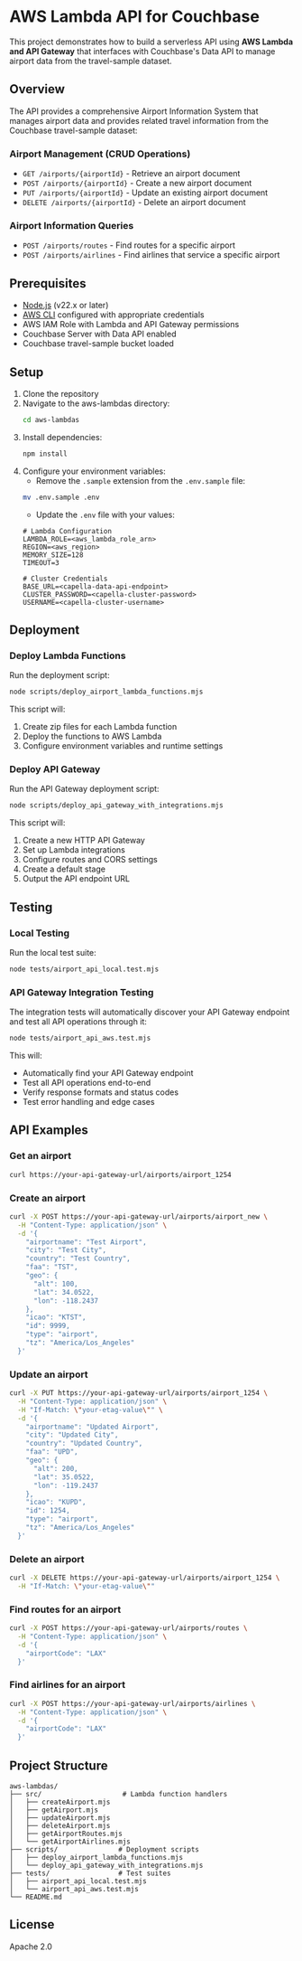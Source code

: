 # AWS Lambda API for Couchbase

This project demonstrates how to build a serverless API using **AWS Lambda and API Gateway** that interfaces with Couchbase's Data API to manage airport data from the travel-sample dataset.

## Overview

The API provides a comprehensive Airport Information System that manages airport data and provides related travel information from the Couchbase travel-sample dataset:

### Airport Management (CRUD Operations)
- `GET /airports/{airportId}` - Retrieve an airport document
- `POST /airports/{airportId}` - Create a new airport document
- `PUT /airports/{airportId}` - Update an existing airport document
- `DELETE /airports/{airportId}` - Delete an airport document

### Airport Information Queries
- `POST /airports/routes` - Find routes for a specific airport
- `POST /airports/airlines` - Find airlines that service a specific airport

## Prerequisites

- [Node.js](https://nodejs.org/) (v22.x or later)
- [AWS CLI](https://aws.amazon.com/cli/) configured with appropriate credentials
- AWS IAM Role with Lambda and API Gateway permissions
- Couchbase Server with Data API enabled
- Couchbase travel-sample bucket loaded

## Setup

1. Clone the repository
2. Navigate to the aws-lambdas directory:
    ```bash
    cd aws-lambdas
    ```
3. Install dependencies:
    ```bash
    npm install
    ```
4. Configure your environment variables:
   - Remove the `.sample` extension from the `.env.sample` file:
   ```bash
   mv .env.sample .env
   ```
   - Update the `.env` file with your values:
   ```
   # Lambda Configuration
   LAMBDA_ROLE=<aws_lambda_role_arn>
   REGION=<aws_region>
   MEMORY_SIZE=128
   TIMEOUT=3

   # Cluster Credentials
   BASE_URL=<capella-data-api-endpoint>
   CLUSTER_PASSWORD=<capella-cluster-password>
   USERNAME=<capella-cluster-username>
   ```

## Deployment

### Deploy Lambda Functions

Run the deployment script:
```bash
node scripts/deploy_airport_lambda_functions.mjs
```

This script will:
1. Create zip files for each Lambda function
2. Deploy the functions to AWS Lambda
3. Configure environment variables and runtime settings

### Deploy API Gateway

Run the API Gateway deployment script:
```bash
node scripts/deploy_api_gateway_with_integrations.mjs
```

This script will:
1. Create a new HTTP API Gateway
2. Set up Lambda integrations
3. Configure routes and CORS settings
4. Create a default stage
5. Output the API endpoint URL

## Testing

### Local Testing

Run the local test suite:
```bash
node tests/airport_api_local.test.mjs
```

### API Gateway Integration Testing

The integration tests will automatically discover your API Gateway endpoint and test all API operations through it:

```bash
node tests/airport_api_aws.test.mjs
```

This will:
- Automatically find your API Gateway endpoint
- Test all API operations end-to-end
- Verify response formats and status codes
- Test error handling and edge cases

## API Examples

### Get an airport
```bash
curl https://your-api-gateway-url/airports/airport_1254
```

### Create an airport
```bash
curl -X POST https://your-api-gateway-url/airports/airport_new \
  -H "Content-Type: application/json" \
  -d '{
    "airportname": "Test Airport",
    "city": "Test City",
    "country": "Test Country",
    "faa": "TST",
    "geo": {
      "alt": 100,
      "lat": 34.0522,
      "lon": -118.2437
    },
    "icao": "KTST",
    "id": 9999,
    "type": "airport",
    "tz": "America/Los_Angeles"
  }'
```

### Update an airport
```bash
curl -X PUT https://your-api-gateway-url/airports/airport_1254 \
  -H "Content-Type: application/json" \
  -H "If-Match: \"your-etag-value\"" \
  -d '{
    "airportname": "Updated Airport",
    "city": "Updated City",
    "country": "Updated Country",
    "faa": "UPD",
    "geo": {
      "alt": 200,
      "lat": 35.0522,
      "lon": -119.2437
    },
    "icao": "KUPD",
    "id": 1254,
    "type": "airport",
    "tz": "America/Los_Angeles"
  }'
```

### Delete an airport
```bash
curl -X DELETE https://your-api-gateway-url/airports/airport_1254 \
  -H "If-Match: \"your-etag-value\""
```

### Find routes for an airport
```bash
curl -X POST https://your-api-gateway-url/airports/routes \
  -H "Content-Type: application/json" \
  -d '{
    "airportCode": "LAX"
  }'
```

### Find airlines for an airport
```bash
curl -X POST https://your-api-gateway-url/airports/airlines \
  -H "Content-Type: application/json" \
  -d '{
    "airportCode": "LAX"
  }'
```

## Project Structure

```
aws-lambdas/
├── src/                    # Lambda function handlers
│   ├── createAirport.mjs
│   ├── getAirport.mjs
│   ├── updateAirport.mjs
│   ├── deleteAirport.mjs
│   ├── getAirportRoutes.mjs
│   └── getAirportAirlines.mjs
├── scripts/               # Deployment scripts
│   ├── deploy_airport_lambda_functions.mjs
│   └── deploy_api_gateway_with_integrations.mjs
├── tests/                 # Test suites
│   ├── airport_api_local.test.mjs
│   └── airport_api_aws.test.mjs
└── README.md
```

## License

Apache 2.0
